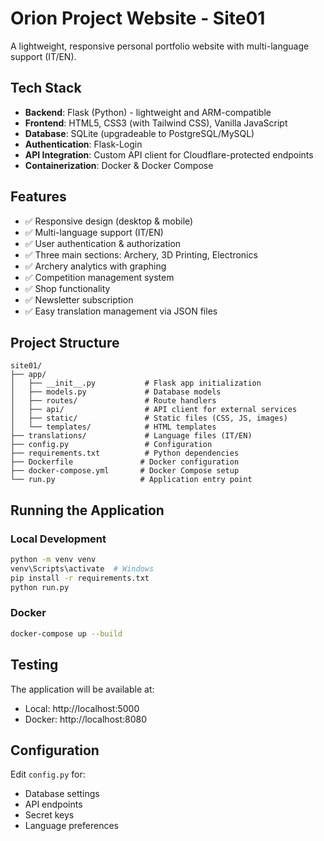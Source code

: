 # Orion Project Website - Site01

A lightweight, responsive personal portfolio website with multi-language support (IT/EN).

## Tech Stack
- **Backend**: Flask (Python) - lightweight and ARM-compatible
- **Frontend**: HTML5, CSS3 (with Tailwind CSS), Vanilla JavaScript
- **Database**: SQLite (upgradeable to PostgreSQL/MySQL)
- **Authentication**: Flask-Login
- **API Integration**: Custom API client for Cloudflare-protected endpoints
- **Containerization**: Docker & Docker Compose

## Features
- ✅ Responsive design (desktop & mobile)
- ✅ Multi-language support (IT/EN)
- ✅ User authentication & authorization
- ✅ Three main sections: Archery, 3D Printing, Electronics
- ✅ Archery analytics with graphing
- ✅ Competition management system
- ✅ Shop functionality
- ✅ Newsletter subscription
- ✅ Easy translation management via JSON files

## Project Structure
```
site01/
├── app/
│   ├── __init__.py           # Flask app initialization
│   ├── models.py             # Database models
│   ├── routes/               # Route handlers
│   ├── api/                  # API client for external services
│   ├── static/               # Static files (CSS, JS, images)
│   └── templates/            # HTML templates
├── translations/             # Language files (IT/EN)
├── config.py                 # Configuration
├── requirements.txt          # Python dependencies
├── Dockerfile               # Docker configuration
├── docker-compose.yml       # Docker Compose setup
└── run.py                   # Application entry point
```

## Running the Application

### Local Development
```bash
python -m venv venv
venv\Scripts\activate  # Windows
pip install -r requirements.txt
python run.py
```

### Docker
```bash
docker-compose up --build
```

## Testing
The application will be available at:
- Local: http://localhost:5000
- Docker: http://localhost:8080

## Configuration
Edit `config.py` for:
- Database settings
- API endpoints
- Secret keys
- Language preferences

